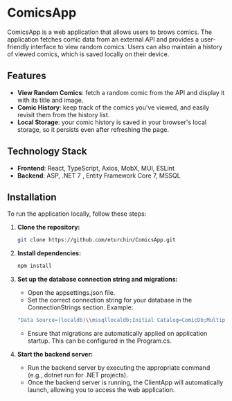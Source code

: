 # ComicsApp

ComicsApp is a web application that allows users to brows comics. The application fetches comic data from an external API and provides a user-friendly interface to view random comics. Users can also maintain a history of viewed comics, which is saved locally on their device.

## Features

- **View Random Comics**: fetch a random comic from the API and display it with its title and image.
- **Comic History**: keep track of the comics you've viewed, and easily revisit them from the history list.
- **Local Storage**: your comic history is saved in your browser's local storage, so it persists even after refreshing the page.

## Technology Stack

- **Frontend**: React, TypeScript, Axios, MobX, MUI, ESLint
- **Backend**: ASP, .NET 7 , Entity Framework Core 7, MSSQL

## Installation

To run the application locally, follow these steps:

1. **Clone the repository:**
   ```bash
   git clone https://github.com/eturchin/ComicsApp.git
   ```
2. **Install dependencies:**
    ```bash
    npm install
    ```
3. **Set up the database connection string and migrations:**
    - Open the appsettings.json file.
    - Set the correct connection string for your database in the ConnectionStrings section. Example:
    ```bash
    "Data Source=(localdb)\\mssqllocaldb;Initial Catalog=ComicDb;MultipleActiveResultSets=true;Encrypt=False"
    ```
    - Ensure that migrations are automatically applied on application startup. This can be configured in the Program.cs.
    
4. **Start the backend server:**
    - Run the backend server by executing the appropriate command (e.g., dotnet run for .NET projects).
    - Once the backend server is running, the ClientApp will automatically launch, allowing you to access the web application.
